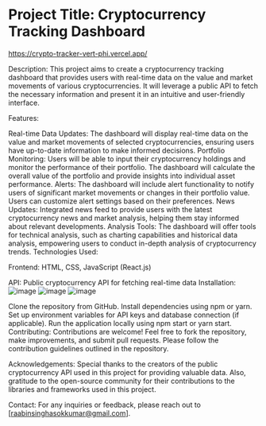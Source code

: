 

# Project Title: Cryptocurrency Tracking Dashboard

https://crypto-tracker-vert-phi.vercel.app/


Description:
This project aims to create a cryptocurrency tracking dashboard that provides users with real-time data on the value and market movements of various cryptocurrencies. It will leverage a public API to fetch the necessary information and present it in an intuitive and user-friendly interface.

Features:

Real-time Data Updates: The dashboard will display real-time data on the value and market movements of selected cryptocurrencies, ensuring users have up-to-date information to make informed decisions.
Portfolio Monitoring: Users will be able to input their cryptocurrency holdings and monitor the performance of their portfolio. The dashboard will calculate the overall value of the portfolio and provide insights into individual asset performance.
Alerts: The dashboard will include alert functionality to notify users of significant market movements or changes in their portfolio value. Users can customize alert settings based on their preferences.
News Updates: Integrated news feed to provide users with the latest cryptocurrency news and market analysis, helping them stay informed about relevant developments.
Analysis Tools: The dashboard will offer tools for technical analysis, such as charting capabilities and historical data analysis, empowering users to conduct in-depth analysis of cryptocurrency trends.
Technologies Used:

Frontend: HTML, CSS, JavaScript (React.js)

API: Public cryptocurrency API for fetching real-time data
Installation:
![image](https://github.com/raabin10/crypto-tracker/assets/112077212/7dbebb4d-9766-4833-b748-aca47af40790)
![image](https://github.com/raabin10/crypto-tracker/assets/112077212/d4cdac8c-a036-4e5e-bc8f-015124831560)
![image](https://github.com/raabin10/crypto-tracker/assets/112077212/e39c55e8-6629-4ece-85f0-5aada7d89bf4)




Clone the repository from GitHub.
Install dependencies using npm or yarn.
Set up environment variables for API keys and database connection (if applicable).
Run the application locally using npm start or yarn start.
Contributing:
Contributions are welcome! Feel free to fork the repository, make improvements, and submit pull requests. Please follow the contribution guidelines outlined in the repository.



Acknowledgements:
Special thanks to the creators of the public cryptocurrency API used in this project for providing valuable data. Also, gratitude to the open-source community for their contributions to the libraries and frameworks used in this project.

Contact:
For any inquiries or feedback, please reach out to [raabinsinghasokkumar@gmail.com].

